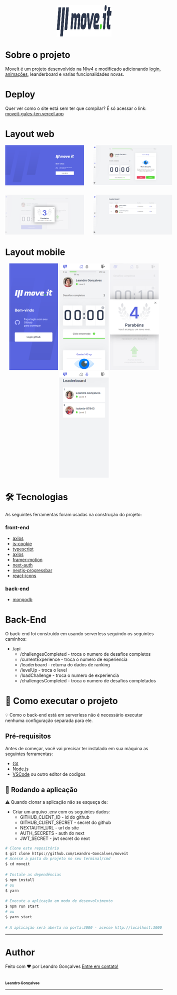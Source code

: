 <p align="center">
  <img src="files/img/logo.svg" height="100" width="175" alt="move.it" />
</p>

# Sobre o projeto
  MoveIt é um projeto desenvolvido na [Nlw4](https://github.com/rocketseat-education/nlw-04-reactjs) e modificado adicionando [login](https://next-auth.js.org), [animações](https://www.framer.com/motion/), leanderboard e varias funcionalidades novas.

# Deploy
  Quer ver como o site está sem ter que compilar? É só acessar o link: <a href="https://moveit-gules-ten.vercel.app" target="_blank">moveit-gules-ten.vercel.app</a>

# Layout web
<p align="center">
  <div style="display: flex; margin-bottom: 30px">
    <img src="files/img/web/login.png" width="50%" height="50%" alt="tela de login"  style="margin-right: 30px">
    <img src="files/img/web/home.png" width="50%" height="50%" alt="tela de home">
  </div>
  <div style="display: flex">
    <img src="files/img/web/levelup.png" width="50%" height="50%" alt="tela de level up" style="margin-right: 30px">
    <img src="files/img/web/leaderboard.png" width="50%" height="50%" alt="tela de placar">
  </div>
</p>

# Layout mobile
<p align="center">
  <img src="files/img/mobile/login.png" height="340" alt="tela de login mobile" />
  <img src="files/img/mobile/home.png" height="340" alt="tela de home mobile" />
  <img src="files/img/mobile/levelup.png" height="340" alt="tela de level up mobile" />
  <img src="files/img/mobile/leaderboard.png" height="340" alt="tela de placar mobile" />
</p>

# 🛠 Tecnologias
As seguintes ferramentas foram usadas na construção do projeto:

### front-end

- [axios](https://www.npmjs.com/package/axios)
- [js-cookie](https://www.npmjs.com/package/js-cookie)
- [typescript](https://www.typescriptlang.org)
- [axios](https://www.npmjs.com/package/axios)
- [framer-motion](https://www.npmjs.com/package/framer-motion)
- [next-auth](https://next-auth.js.org)
- [nextjs-progressbar](https://www.npmjs.com/package/nextjs-progressbar)
- [react-icons](https://react-icons.github.io/react-icons/)

### back-end
- [mongodb](https://www.npmjs.com/package/mongodb)


# Back-End
O back-end foi construído em usando serverless seguindo os seguintes caminhos:
* /api
  * /challengesCompleted - troca o numero de desafios completos
  * /currentExperience - troca o numero de experiencia
  * /leaderboard - returna do dados de ranking
  * /levelUp - troca o level
  * /loadChallenge - troca o numero de experiencia
  * /challengesCompleted - troca o numero de desafios completados

# 🚀 Como executar o projeto

💡 Como o back-end está em serverless não é necessário executar nenhuma configuração separada para ele.

## Pré-requisitos
Antes de começar, você vai precisar ter instalado em sua máquina as seguintes ferramentas:

 * [Git](https://git-scm.com)
 * [Node.js](https://nodejs.org)
 * [VSCode](https://code.visualstudio.com) ou outro editor de codigos

## 🧭 Rodando a aplicação

⚠️ Quando clonar a aplicação não se esqueça de:
 - Criar um arquivo .env com os seguintes dados:
   - GITHUB_CLIENT_ID - id do github
   - GITHUB_CLIENT_SECRET - secret do github 
   - NEXTAUTH_URL - url do site
   - AUTH_SECRETS - auth do next
   - JWT_SECRET - jwt secret do next
  

```bash
# Clone este repositório
$ git clone https://github.com/Leandro-Goncalves/moveit
# Acesse a pasta do projeto no seu terminal/cmd
$ cd moveit

# Instale as dependências
$ npm install
# ou
$ yarn

# Execute a aplicação em modo de desenvolvimento
$ npm run start
# ou
$ yarn start

# A aplicação será aberta na porta:3000 - acesse http://localhost:3000
```
---

# Author
Feito com ❤️ por Leandro Gonçalves [Entre em contato!](mailto:leandrogoncalvesprofissional@hotmail.com)

<a href="https://github.com/Leandro-Goncalves/">
  <img
    width="150px"
    src="https://github.com/Leandro-Goncalves.png"
    alt=""
  />
 <br />
 <sub><b>Leandro Gonçalves</b></sub></a>

---